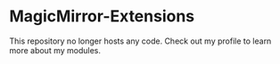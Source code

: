 # MagicMirror-Extensions
This repository no longer hosts any code. Check out my profile to learn more about my modules.